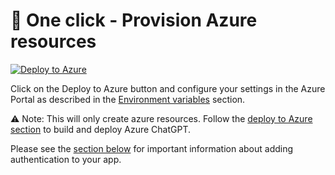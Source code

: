 # 💙 One click - Provision Azure resources

[![Deploy to Azure](https://aka.ms/deploytoazurebutton)](https://aka.ms/anzappazurechatgpt)

Click on the Deploy to Azure button and configure your settings in the Azure Portal as described in the [Environment variables](#-environment-variables) section.

⚠️ Note: This will only create azure resources. Follow the [deploy to Azure section](#-deploy-to-azure---github-actions) to build and deploy Azure ChatGPT.

Please see the [section below](#-add-an-identity-provider) for important information about adding authentication to your app.
